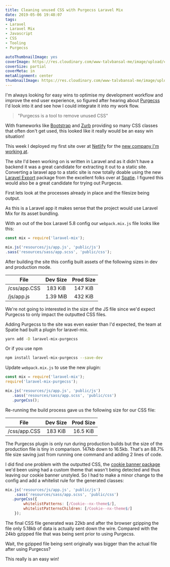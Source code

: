 ```yaml
---
title: Cleaning unused CSS with Purgecss Laravel Mix
date: 2019-05-06 19:48:07
tags:
- Laravel
- Laravel Mix
- Javascript
- CSS
- Tooling
- Purgecss

autoThumbnailImage: yes
coverImage: https://res.cloudinary.com/www-talvbansal-me/image/upload/c_scale,w_1600/v1557168888/posts/joburg-graffiti.jpg
coverSize: partial
coverMeta: in
metaAlignment: center
thumbnailImage: https://res.cloudinary.com/www-talvbansal-me/image/upload/c_scale,w_280/v1557168888/posts/joburg-graffiti.jpg
---
```

I'm always looking for easy wins to optimise my development workflow and improve the end user experience, so figured after hearing about [Purgecss](https://www.purgecss.com/) I'd look into it and see how I could integrate it into my work flow. 

> "Purgecss is a tool to remove unused CSS"

With frameworks like [Bootstrap](https://getbootstrap.com/) and [Zurb](https://foundation.zurb.com/sites/docs/) providing so many CSS classes that often don't get used, this looked like it really would be an easy win situation!

<!--more-->

This week I deployed my first site over at [Netlify](https://www.netlify.com/) for the [new company I'm working at](https://nx-technology.com). 

The site I'd been working on is written in Laravel and  as it didn't have a backend it was a great candidate for extracting it out to a static site. Converting a laravel app to a static site is now totally doable using the new [Laravel Export](https://github.com/spatie/laravel-export) package from the excellent folks over at [Spatie](https://spatie.be/). I figured this would also be a great candidate for trying out Purgecss.

First lets look at the processes already in place and the filesize being output.

As this is a Laravel app it makes sense that the project would use Laravel Mix for its asset bundling.

With an out of the box Laravel 5.8 config our `webpack.mix.js` file looks like this:

```javascript
const mix = require('laravel-mix');

mix.js('resources/js/app.js', 'public/js')
.sass('resources/sass/app.scss', 'public/css');
```

After building the site this config built assets of the following sizes in dev and production mode.

| File           | Dev Size | Prod Size | 
| ---------------|:--------:|:---------:|
|  /css/app.CSS  | 183 KiB  |   147 KiB |
|  /js/app.js    | 1.39 MiB |   432 KiB |

We're not going to interested in the size of the JS file since we'd expect Purgecss to only impact the outputted CSS files.

Adding Purgecss to the site was even easier than I'd expected, the team at Spatie had built a plugin for laravel-mix.

```bash
yarn add -D laravel-mix-purgecss
```
Or if you use npm 
```bash
npm install laravel-mix-purgecss --save-dev
```

Update `webpack.mix.js` to use the new plugin:

```javascript
const mix = require('laravel-mix');
require('laravel-mix-purgecss');

mix.js('resources/js/app.js', 'public/js')
   .sass('resources/sass/app.scss', 'public/css')
   .purgeCss();
```

Re-running the build process gave us the following size for our CSS file:

| File           | Dev Size | Prod Size | 
| ---------------|:--------:|:---------:|
|  /css/app.CSS  | 183 KiB  |  16.5 KiB |

The Purgecss plugin is only run during production builds but the size of the production file is tiny in comparison. 147kb down to 16.5kb. 
That's an 88.7% file size saving just from running one command and adding 2 lines of code.

I did find one problem with the outputted CSS, the [cookie banner package](https://apertureless.github.io/vue-cookie-law/) we'd been using had a custom theme that wasn't being detected and thus leaving our cookie banner unstyled. 
So I had to make a minor change to the config and add a whitelist rule for the generated classes:

```javascript
mix.js('resources/js/app.js', 'public/js')
    .sass('resources/sass/app.scss', 'public/css')
   .purgeCss({
        whitelistPatterns: [/Cookie--nx-theme$/],
        whitelistPatternsChildren: [/Cookie--nx-theme$/]
    });
```

The final CSS file generated was 22kb and after the browser gzipping the file only 5.18kb of data is actually sent down the wire. 
Compared with the 24kb gzipped file that was being sent prior to using Purgecss.

Wait, the gzipped file being sent originally was bigger than the actual file after using Purgecss? 

This really is an easy win!
